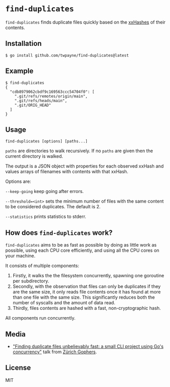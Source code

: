 # `find-duplicates`

`find-duplicates` finds duplicate files quickly based on the
[xxHashes](https://xxhash.com/) of their contents.

## Installation

```console
$ go install github.com/twpayne/find-duplicates@latest
```

## Example

```console
$ find-duplicates
{
  "cdb8979062cbdf9c169563ccc54704f0": [
    ".git/refs/remotes/origin/main",
    ".git/refs/heads/main",
    ".git/ORIG_HEAD"
  ]
}
```

## Usage

```
find-duplicates [options] [paths...]
```

`paths` are directories to walk recursively. If no `paths` are given then the
current directory is walked.

The output is a JSON object with properties for each observed xxHash and values
arrays of filenames with contents with that xxHash.

Options are:

`--keep-going` keep going after errors.

`--threshold=<int>` sets the minimum number of files with the same content to be
considered duplicates. The default is 2.

`--statistics` prints statistics to stderr.

## How does `find-duplicates` work?

`find-duplicates` aims to be as fast as possible by doing as little work as
possible, using each CPU core efficiently, and using all the CPU cores on your
machine.

It consists of multiple components:

1. Firstly, it walks the the filesystem concurrently, spawning one goroutine per
   subdirectory.
2. Secondly, with the observation that files can only be duplicates if they are
   the same size, it only reads file contents once it has found at more than one
   file with the same size. This significantly reduces both the number of
   syscalls and the amount of data read.
3. Thirdly, files contents are hashed with a fast, non-cryptographic hash.

All components run concurrently.

## Media

* ["Finding duplicate files unbelievably fast: a small CLI project using Go's concurrency"](https://www.youtube.com/watch?v=wJ7-Y55Esio) talk from [Zürich Gophers](https://www.meetup.com/zurich-gophers/).

## License

MIT